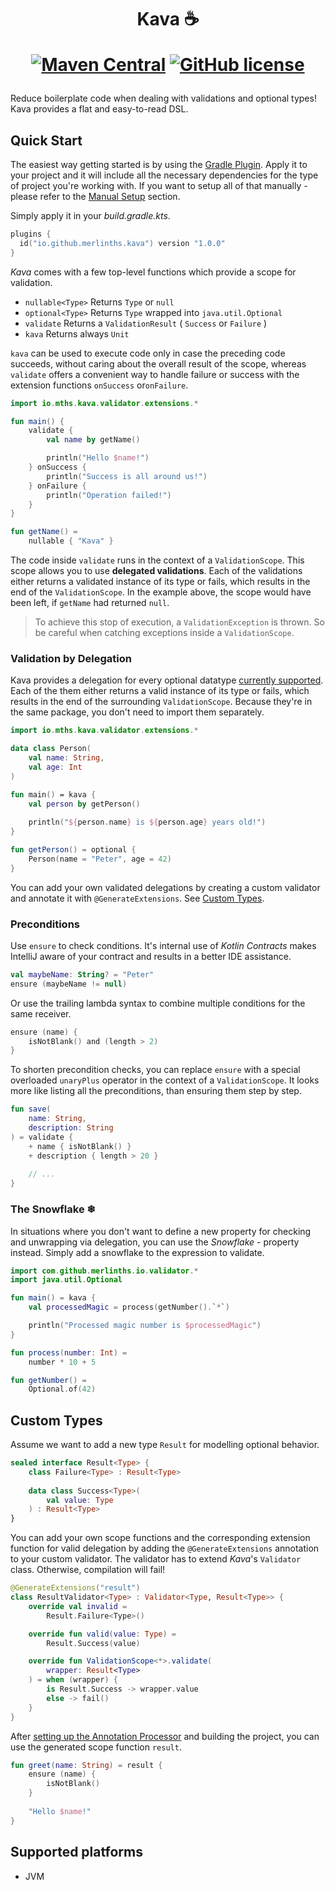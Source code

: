 <h1 align="center">Kava ☕

[![Maven Central](https://img.shields.io/maven-central/v/io.github.merlinths/kava-core?style=for-the-badge)](https://search.maven.org/artifact/io.github.merlinths/kava-core)
[![GitHub license](https://img.shields.io/badge/license-Apache%20License%202.0-red.svg?style=for-the-badge)](https://www.apache.org/licenses/LICENSE-2.0)
</h1>

Reduce boilerplate code when dealing with validations and optional types!
Kava provides a flat and easy-to-read DSL.

## Quick Start

The easiest way getting started is by using the [Gradle Plugin](https://plugins.gradle.org/plugin/io.github.merlinths.kava).
Apply it to your project and it will include all the necessary dependencies for the type of project you're working with.
If you want to setup all of that manually - please refer to the [Manual Setup](https://github.com/MerlinTHS/Kava/wiki/Manual-Setup) section.

Simply apply it in your *build.gradle.kts*.
```kotlin
plugins {
  id("io.github.merlinths.kava") version "1.0.0"
}
```

*Kava* comes with a few top-level functions which provide
a scope for validation.
- ```nullable<Type>``` Returns ```Type``` or ```null```
- ```optional<Type>``` Returns ```Type``` wrapped into ```java.util.Optional```
- ```validate``` Returns a ```ValidationResult``` ( ```Success``` or ```Failure``` )
- ```kava``` Returns always ```Unit```

```kava``` can be used to execute code only in case the preceding code succeeds, without caring about the overall result of the scope, whereas ```validate``` offers a convenient way to handle failure or success with the extension functions ```onSuccess``` or```onFailure```.

```kotlin
import io.mths.kava.validator.extensions.*

fun main() {
    validate {
        val name by getName()

        println("Hello $name!")
    } onSuccess {
        println("Success is all around us!")
    } onFailure {
        println("Operation failed!")
    }
}

fun getName() =
    nullable { "Kava" }
```

The code inside ```validate``` runs in the context of a ```ValidationScope```.
This scope allows you to use **delegated validations**. Each of the validations
either returns a validated instance of its type or fails, which results
in the end of the ```ValidationScope```. In the example above, the scope
would have been left, if ```getName``` had returned ```null```.
<br />
>To achieve this stop of execution, a ```ValidationException``` is thrown.
So be careful when catching exceptions inside a ```ValidationScope```.

### Validation by Delegation
Kava provides a delegation for every optional datatype [currently supported](https://github.com/MerlinTHS/Kava/wiki/Supported-Types).
Each of the them either returns a valid instance of its type or fails, which results in the end of the surrounding ```ValidationScope```.
Because they're in the same package, you don't need to import them separately.

```kotlin
import io.mths.kava.validator.extensions.*

data class Person(
    val name: String,
    val age: Int
)

fun main() = kava {
    val person by getPerson()
    
    println("${person.name} is ${person.age} years old!")
}

fun getPerson() = optional {
    Person(name = "Peter", age = 42)
}
```

You can add your own validated delegations by creating a custom validator and annotate it with ```@GenerateExtensions```.
See [Custom Types]().

### Preconditions

Use ```ensure``` to check conditions. It's internal use of *Kotlin Contracts* makes IntelliJ aware of your contract and results in a better IDE assistance.

```kotlin
val maybeName: String? = "Peter"
ensure (maybeName != null)
```

Or use the trailing lambda syntax to combine multiple conditions for the
same receiver.

```kotlin
ensure (name) {
    isNotBlank() and (length > 2)
}
```

To shorten precondition checks, you can replace ```ensure``` with
a special overloaded ```unaryPlus``` operator in the context of a
```ValidationScope```. It looks more like listing all the
preconditions, than ensuring them step by step.

```kotlin
fun save(
    name: String,
    description: String
) = validate {
    + name { isNotBlank() }
    + description { length > 20 }
    
    // ...
}
```

### The Snowflake ❄

In situations where you don't want to define a new property for checking and unwrapping via delegation,
you can use the *Snowflake* - property instead.
Simply add a snowflake to the expression to validate.

```kotlin
import com.github.merlinths.io.validator.*
import java.util.Optional

fun main() = kava {
    val processedMagic = process(getNumber().`*`)

    println("Processed magic number is $processedMagic")
}

fun process(number: Int) =
    number * 10 + 5

fun getNumber() =
    Optional.of(42)
```

## Custom Types

Assume we want to add a new type ```Result``` for modelling optional behavior.

```kotlin
sealed interface Result<Type> {
    class Failure<Type> : Result<Type>
    
    data class Success<Type>(
        val value: Type
    ) : Result<Type>
}
```

You can add your own scope functions and the corresponding extension function for valid delegation by adding
the ```@GenerateExtensions``` annotation to your custom validator. The validator has to extend _Kava_'s ```Validator``` class.
Otherwise, compilation will fail!

```kotlin
@GenerateExtensions("result")
class ResultValidator<Type> : Validator<Type, Result<Type>> {
    override val invalid =
        Result.Failure<Type>()

    override fun valid(value: Type) =
        Result.Success(value)

    override fun ValidationScope<*>.validate(
        wrapper: Result<Type>
    ) = when (wrapper) {
        is Result.Success -> wrapper.value
        else -> fail()
    }
}
```

After [setting up the Annotation Processor](https://github.com/MerlinTHS/Kava/wiki/Manual-Setup#annotation-processor)
and building the project, you can use the generated scope function ```result```.

```kotlin
fun greet(name: String) = result {
    ensure (name) {
        isNotBlank()
    }
    
    "Hello $name!"
}
```

## Supported platforms
- JVM

